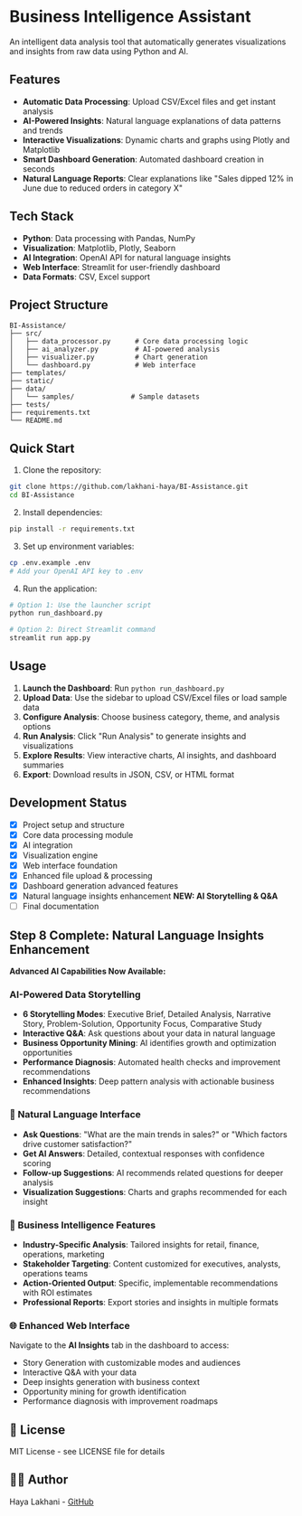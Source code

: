 # Business Intelligence Assistant 

An intelligent data analysis tool that automatically generates visualizations and insights from raw data using Python and AI.

## Features

- **Automatic Data Processing**: Upload CSV/Excel files and get instant analysis
- **AI-Powered Insights**: Natural language explanations of data patterns and trends
- **Interactive Visualizations**: Dynamic charts and graphs using Plotly and Matplotlib
- **Smart Dashboard Generation**: Automated dashboard creation in seconds
- **Natural Language Reports**: Clear explanations like "Sales dipped 12% in June due to reduced orders in category X"

## Tech Stack

- **Python**: Data processing with Pandas, NumPy
- **Visualization**: Matplotlib, Plotly, Seaborn
- **AI Integration**: OpenAI API for natural language insights
- **Web Interface**: Streamlit for user-friendly dashboard
- **Data Formats**: CSV, Excel support

## Project Structure

```
BI-Assistance/
├── src/
│   ├── data_processor.py      # Core data processing logic
│   ├── ai_analyzer.py         # AI-powered analysis
│   ├── visualizer.py          # Chart generation
│   └── dashboard.py           # Web interface
├── templates/
├── static/
├── data/
│   └── samples/              # Sample datasets
├── tests/
├── requirements.txt
└── README.md
```

## Quick Start

1. Clone the repository:
```bash
git clone https://github.com/lakhani-haya/BI-Assistance.git
cd BI-Assistance
```

2. Install dependencies:
```bash
pip install -r requirements.txt
```

3. Set up environment variables:
```bash
cp .env.example .env
# Add your OpenAI API key to .env
```

4. Run the application:
```bash
# Option 1: Use the launcher script
python run_dashboard.py

# Option 2: Direct Streamlit command
streamlit run app.py
```

## Usage

1. **Launch the Dashboard**: Run `python run_dashboard.py` 
2. **Upload Data**: Use the sidebar to upload CSV/Excel files or load sample data
3. **Configure Analysis**: Choose business category, theme, and analysis options
4. **Run Analysis**: Click "Run Analysis" to generate insights and visualizations
5. **Explore Results**: View interactive charts, AI insights, and dashboard summaries
6. **Export**: Download results in JSON, CSV, or HTML format

## Development Status

- [x] Project setup and structure
- [x] Core data processing module
- [x] AI integration
- [x] Visualization engine
- [x] Web interface foundation
- [x] Enhanced file upload & processing
- [x] Dashboard generation advanced features
- [x] Natural language insights enhancement **NEW: AI Storytelling & Q&A**
- [ ] Final documentation

## Step 8 Complete: Natural Language Insights Enhancement

**Advanced AI Capabilities Now Available:**

### AI-Powered Data Storytelling
- **6 Storytelling Modes**: Executive Brief, Detailed Analysis, Narrative Story, Problem-Solution, Opportunity Focus, Comparative Study
- **Interactive Q&A**: Ask questions about your data in natural language
- **Business Opportunity Mining**: AI identifies growth and optimization opportunities
- **Performance Diagnosis**: Automated health checks and improvement recommendations
- **Enhanced Insights**: Deep pattern analysis with actionable business recommendations

### 💬 Natural Language Interface
- **Ask Questions**: "What are the main trends in sales?" or "Which factors drive customer satisfaction?"
- **Get AI Answers**: Detailed, contextual responses with confidence scoring
- **Follow-up Suggestions**: AI recommends related questions for deeper analysis
- **Visualization Suggestions**: Charts and graphs recommended for each insight

### 🎯 Business Intelligence Features
- **Industry-Specific Analysis**: Tailored insights for retail, finance, operations, marketing
- **Stakeholder Targeting**: Content customized for executives, analysts, operations teams
- **Action-Oriented Output**: Specific, implementable recommendations with ROI estimates
- **Professional Reports**: Export stories and insights in multiple formats

### 🌐 Enhanced Web Interface
Navigate to the **AI Insights** tab in the dashboard to access:
- Story Generation with customizable modes and audiences
- Interactive Q&A with your data
- Deep insights generation with business context
- Opportunity mining for growth identification
- Performance diagnosis with improvement roadmaps

## 📄 License

MIT License - see LICENSE file for details

## 👨‍💻 Author

Haya Lakhani - [GitHub](https://github.com/lakhani-haya)